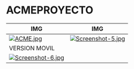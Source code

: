 # ACMEPROYECTO



|IMG|IMG|
|--------|--------|
|[![ACME.jpg](https://i.postimg.cc/Zqs1RCcD/ACME.jpg)](https://postimg.cc/4Kt824jz)|[![Screenshot-5.jpg](https://i.postimg.cc/G3G50MZf/Screenshot-5.jpg)](https://postimg.cc/7bPV0NP1)|
 |VERSION MOVIL
[![Screenshot-6.jpg](https://i.postimg.cc/gkKtjxcq/Screenshot-6.jpg)](https://postimg.cc/3ddFbJvd) |
